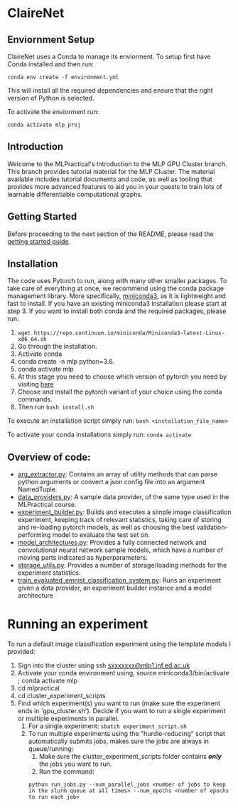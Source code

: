 # ClaireNet

## Enviornment Setup
ClaireNet uses a Conda to manage its enviorment. To setup first have Conda installed and then run:

```conda env create -f environment.yml```

This will install all the required dependencies and ensure that the right version of Python is selected.

To activate the enviorment run:

```conda activate mlp_proj```


## Introduction

Welcome to the MLPractical's Introduction to the MLP GPU Cluster branch. This branch provides tutorial material for the MLP Cluster.
The material available includes tutorial documents and code, as well as tooling that provides more advanced features to aid you in your quests
to train lots of learnable differentiable computational graphs.

## Getting Started
Before proceeding to the next section of the README, please read the [getting started guide](mlp_cluster_quick_start_up.md).

## Installation

The code uses Pytorch to run, along with many other smaller packages. To take care of everything at once, we recommend 
using the conda package management library. More specifically, 
[miniconda3](https://repo.continuum.io/miniconda/Miniconda3-latest-Linux-x86_64.sh), as it is lightweight and fast to install.
If you have an existing miniconda3 installation please start at step 3. 
If you want to  install both conda and the required packages, please run:
 1. ```wget https://repo.continuum.io/miniconda/Miniconda3-latest-Linux-x86_64.sh```
 2. Go through the installation.
 3. Activate conda
 4. conda create -n mlp python=3.6.
 5. conda activate mlp
 6. At this stage you need to choose which version of pytorch you need by visiting [here](https://pytorch.org/get-started/locally/)
 7. Choose and install the pytorch variant of your choice using the conda commands.
 8. Then run ```bash install.sh```

To execute an installation script simply run:
```bash <installation_file_name>```

To activate your conda installations simply run:
```conda activate```

## Overview of code:
- [arg_extractor.py](arg_extractor.py): Contains an array of utility methods that can parse python arguments or convert
 a json config file into an argument NamedTuple.
- [data_providers.py](data_providers.py): A sample data provider, of the same type used in the MLPractical course.
- [experiment_builder.py](experiment_builder.py): Builds and executes a simple image classification experiment, keeping track
of relevant statistics, taking care of storing and re-loading pytorch models, as well as choosing the best validation-performing model to evaluate the test set on.
- [model_architectures.py](model_architectures.py): Provides a fully connected network and convolutional neural network 
sample models, which have a number of moving parts indicated as hyperparameters.
- [storage_utils.py](storage_utils.py): Provides a number of storage/loading methods for the experiment statistics.
- [train_evaluated_emnist_classification_system.py](train_evaluate_emnist_classification_system.py): Runs an experiment 
given a data provider, an experiment builder instance and a model architecture

# Running an experiment
To run a default image classification experiment using the template models I provided:
1. Sign into the cluster using ssh sxxxxxxx@mlp1.inf.ed.ac.uk
2. Activate your conda environment using, source miniconda3/bin/activate ; conda activate mlp
3. cd mlpractical
4. cd cluster_experiment_scripts
5. Find which experiment(s) you want to run (make sure the experiment ends in 'gpu_cluster.sh'). Decide if you want to run a single experiment or multiple experiments in parallel.
    1. For a single experiment: ```sbatch experiment_script.sh```
    2. To run multiple experiments using the "hurdle-reducing" script that automatically submits jobs, makes sure the jobs are always in queue/running:
        1. Make sure the cluster_experiment_scripts folder contains ***only*** the jobs you want to run. 
        2. Run the command: 
        ```
        python run_jobs.py --num_parallel_jobs <number of jobs to keep in the slurm queue at all times> --num_epochs <number of epochs to run each job>
        ```
        